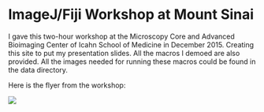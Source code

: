 # ImageJ/Fiji Workshop at Mount Sinai
I gave this two-hour workshop at the Microscopy Core and Advanced Bioimaging Center of Icahn School of Medicine in December 2015. Creating this site to put my presentation slides. All the macros I demoed are also provided. All the images needed for running these macros could be found in the data directory.  

Here is the flyer from the workshop:

![](https://github.com/ved-sharma/ImageJ_workshop_MountSinai/blob/80e4e4f696a6c7e71cc16e94f499f53d4b395379/flyer4%20-%20Ved%20Sharma_v2.jpg)
